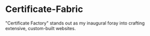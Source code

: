 # Certificate-Fabric
"Certificate Factory" stands out as my inaugural foray into crafting extensive, custom-built websites. 
